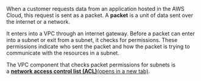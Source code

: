 When a customer requests data from an application hosted in the AWS Cloud, this request is sent as a packet. A **packet** is a unit of data sent over the internet or a network. 

It enters into a VPC through an internet gateway. Before a packet can enter into a subnet or exit from a subnet, it checks for permissions. These permissions indicate who sent the packet and how the packet is trying to communicate with the resources in a subnet.

The VPC component that checks packet permissions for subnets is a [**network access control list (ACL)**(opens in a new tab)](https://docs.aws.amazon.com/vpc/latest/userguide/vpc-network-acls.html).